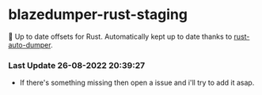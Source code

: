 # blazedumper-rust-staging

🚀 Up to date offsets for Rust. Automatically kept up to date thanks to [rust-auto-dumper](https://github.com/Akandesh/rust-auto-dumper).


### Last Update 26-08-2022 20:39:27
- If there's something missing then open a issue and i'll try to add it asap.